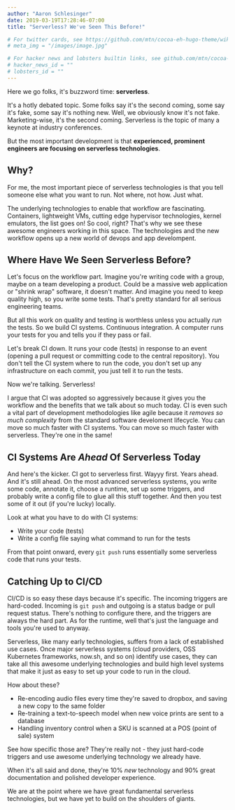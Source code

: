 ```yaml
---
author: "Aaron Schlesinger"
date: 2019-03-19T17:28:46-07:00
title: "Serverless? We've Seen This Before!"

# For twitter cards, see https://github.com/mtn/cocoa-eh-hugo-theme/wiki/Twitter-cards
# meta_img = "/images/image.jpg"

# For hacker news and lobsters builtin links, see github.com/mtn/cocoa-eh-hugo-theme/wiki/Social-Links
# hacker_news_id = ""
# lobsters_id = ""
---
```


Here we go folks, it's buzzword time: **serverless**.

It's a hotly debated topic. Some folks say it's the second coming, some say it's fake, some say it's nothing new. Well, we obviously know it's not fake. Marketing-wise, it's the second coming. Serverless is the topic of many a keynote at industry conferences.

But the most important development is that **experienced, prominent engineers are focusing on serverless technologies**.

## Why?

For me, the most important piece of serverless technologies is that you tell someone else what you want to run. Not where, not how. Just what.

The underlying technologies to enable that workflow are fascinating. Containers, lightweight VMs, cutting edge hypervisor technologies, kernel emulators, the list goes on! So cool, right? That's why we see these awesome engineers working in this space. The technologies and the new workflow opens up a new world of devops and app develompent.

## Where Have We Seen Serverless Before?

Let's focus on the workflow part. Imagine you're writing code with a group, maybe on a team developing a product. Could be a massive web application or "shrink wrap" software, it doesn't matter. And imagine you need to keep quality high, so you write some tests. That's pretty standard for all serious engineering teams.

But all this work on quality and testing is worthless unless you actually _run_ the tests. So we build CI systems. Continuous integration. A computer runs your tests for you and tells you if they pass or fail.

Let's break CI down. It runs your code (tests) in response to an event (opening a pull request or committing code to the central repository). You don't tell the CI system where to run the code, you don't set up any infrastructure on each commit, you just tell it to run the tests.

Now we're talking. Serverless!

I argue that CI was adopted so aggressively because it gives you the workflow and the benefits that we talk about so much today. CI is even such a vital part of development methodologies like agile because it _removes so much complexity_ from the standard software develoment lifecycle. You can move so much faster with CI systems. You can move so much faster with serverless. They're one in the same!

## CI Systems Are _Ahead_ Of Serverless Today

And here's the kicker. CI got to serverless first. Wayyy first. Years ahead. And it's still ahead. On the most advanced serverless systems, you write some code, annotate it, choose a runtime, set up some triggers, and probably write a config file to glue all this stuff together. And then you test some of it out (if you're lucky) locally.

Look at what you have to do with CI systems:

- Write your code (tests)
- Write a config file saying what command to run for the tests

From that point onward, every `git push` runs essentially some serverless code that runs your tests.

## Catching Up to CI/CD

CI/CD is so easy these days because it's specific. The incoming triggers are hard-coded. Incoming is `git push` and outgoing is a status badge or pull request status. There's nothing to configure there, and the triggers are always the hard part. As for the runtime, well that's just the language and tools you're used to anyway.

Serverless, like many early technologies, suffers from a lack of established use cases. Once major serverless systems (cloud providers, OSS Kubernetes frameworks, now.sh, and so on) identify use cases, they can take all this awesome underlying technologies and build high level systems that make it just as easy to set up your code to run in the cloud.

How about these?

- Re-encoding audio files every time they're saved to dropbox, and saving a new copy to the same folder
- Re-training a text-to-speech model when new voice prints are sent to a database
- Handling inventory control when a SKU is scanned at a POS (point of sale) system

See how specific those are? They're really not - they just hard-code triggers and use awesome underlying technology we already have.

When it's all said and done, they're 10% _new_ technology and 90% great documentation and polished developer experience.

We are at the point where we have great fundamental serverless technologies, but we have yet to build on the shoulders of giants.
